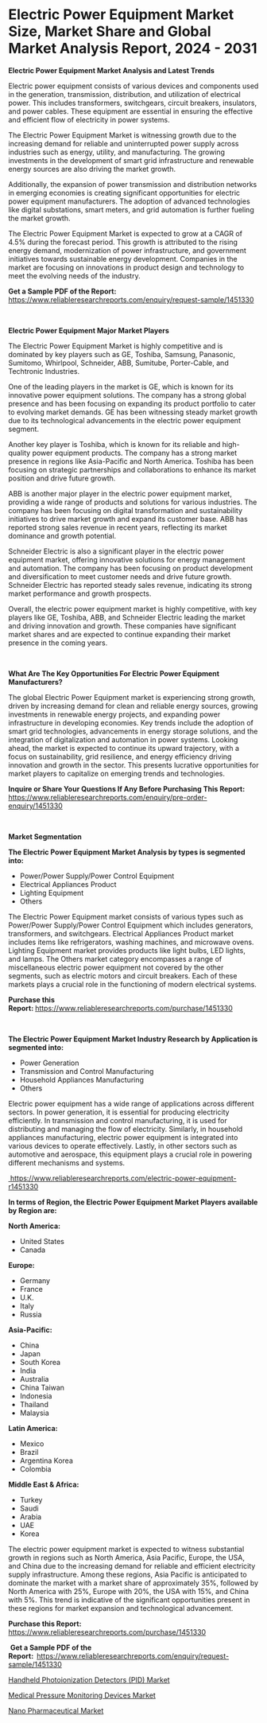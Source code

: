 <p><h1>Electric Power Equipment Market Size, Market Share and Global Market Analysis Report, 2024 - 2031</h1></p><p><strong>Electric Power Equipment Market Analysis and Latest Trends</strong></p>
<p><p>Electric power equipment consists of various devices and components used in the generation, transmission, distribution, and utilization of electrical power. This includes transformers, switchgears, circuit breakers, insulators, and power cables. These equipment are essential in ensuring the effective and efficient flow of electricity in power systems.</p><p>The Electric Power Equipment Market is witnessing growth due to the increasing demand for reliable and uninterrupted power supply across industries such as energy, utility, and manufacturing. The growing investments in the development of smart grid infrastructure and renewable energy sources are also driving the market growth.</p><p>Additionally, the expansion of power transmission and distribution networks in emerging economies is creating significant opportunities for electric power equipment manufacturers. The adoption of advanced technologies like digital substations, smart meters, and grid automation is further fueling the market growth.</p><p>The Electric Power Equipment Market is expected to grow at a CAGR of 4.5% during the forecast period. This growth is attributed to the rising energy demand, modernization of power infrastructure, and government initiatives towards sustainable energy development. Companies in the market are focusing on innovations in product design and technology to meet the evolving needs of the industry.</p></p>
<p><strong>Get a Sample PDF of the Report:&nbsp;</strong> <a href="https://www.reliableresearchreports.com/enquiry/request-sample/1451330">https://www.reliableresearchreports.com/enquiry/request-sample/1451330</a></p>
<p>&nbsp;</p>
<p><strong>Electric Power Equipment Major Market Players</strong></p>
<p><p>The Electric Power Equipment Market is highly competitive and is dominated by key players such as GE, Toshiba, Samsung, Panasonic, Sumitomo, Whirlpool, Schneider, ABB, Sumitube, Porter-Cable, and Techtronic Industries.</p><p>One of the leading players in the market is GE, which is known for its innovative power equipment solutions. The company has a strong global presence and has been focusing on expanding its product portfolio to cater to evolving market demands. GE has been witnessing steady market growth due to its technological advancements in the electric power equipment segment.</p><p>Another key player is Toshiba, which is known for its reliable and high-quality power equipment products. The company has a strong market presence in regions like Asia-Pacific and North America. Toshiba has been focusing on strategic partnerships and collaborations to enhance its market position and drive future growth.</p><p>ABB is another major player in the electric power equipment market, providing a wide range of products and solutions for various industries. The company has been focusing on digital transformation and sustainability initiatives to drive market growth and expand its customer base. ABB has reported strong sales revenue in recent years, reflecting its market dominance and growth potential.</p><p>Schneider Electric is also a significant player in the electric power equipment market, offering innovative solutions for energy management and automation. The company has been focusing on product development and diversification to meet customer needs and drive future growth. Schneider Electric has reported steady sales revenue, indicating its strong market performance and growth prospects.</p><p>Overall, the electric power equipment market is highly competitive, with key players like GE, Toshiba, ABB, and Schneider Electric leading the market and driving innovation and growth. These companies have significant market shares and are expected to continue expanding their market presence in the coming years.</p></p>
<p>&nbsp;</p>
<p><strong>What Are The Key Opportunities For Electric Power Equipment Manufacturers?</strong></p>
<p><p>The global Electric Power Equipment market is experiencing strong growth, driven by increasing demand for clean and reliable energy sources, growing investments in renewable energy projects, and expanding power infrastructure in developing economies. Key trends include the adoption of smart grid technologies, advancements in energy storage solutions, and the integration of digitalization and automation in power systems. Looking ahead, the market is expected to continue its upward trajectory, with a focus on sustainability, grid resilience, and energy efficiency driving innovation and growth in the sector. This presents lucrative opportunities for market players to capitalize on emerging trends and technologies.</p></p>
<p><strong>Inquire or Share Your Questions If Any Before Purchasing This Report:</strong> <a href="https://www.reliableresearchreports.com/enquiry/pre-order-enquiry/1451330">https://www.reliableresearchreports.com/enquiry/pre-order-enquiry/1451330</a></p>
<p>&nbsp;</p>
<p><strong>Market Segmentation</strong></p>
<p><strong>The Electric Power Equipment Market Analysis by types is segmented into:</strong></p>
<p><ul><li>Power/Power Supply/Power Control Equipment</li><li>Electrical Appliances Product</li><li>Lighting Equipment</li><li>Others</li></ul></p>
<p><p>The Electric Power Equipment market consists of various types such as Power/Power Supply/Power Control Equipment which includes generators, transformers, and switchgears. Electrical Appliances Product market includes items like refrigerators, washing machines, and microwave ovens. Lighting Equipment market provides products like light bulbs, LED lights, and lamps. The Others market category encompasses a range of miscellaneous electric power equipment not covered by the other segments, such as electric motors and circuit breakers. Each of these markets plays a crucial role in the functioning of modern electrical systems.</p></p>
<p><strong>Purchase this Report:&nbsp;</strong><a href="https://www.reliableresearchreports.com/purchase/1451330">https://www.reliableresearchreports.com/purchase/1451330</a></p>
<p>&nbsp;</p>
<p><strong>The Electric Power Equipment Market Industry Research by Application is segmented into:</strong></p>
<p><ul><li>Power Generation</li><li>Transmission and Control Manufacturing</li><li>Household Appliances Manufacturing</li><li>Others</li></ul></p>
<p><p>Electric power equipment has a wide range of applications across different sectors. In power generation, it is essential for producing electricity efficiently. In transmission and control manufacturing, it is used for distributing and managing the flow of electricity. Similarly, in household appliances manufacturing, electric power equipment is integrated into various devices to operate effectively. Lastly, in other sectors such as automotive and aerospace, this equipment plays a crucial role in powering different mechanisms and systems.</p></p>
<p><a href="https://www.reliableresearchreports.com/electric-power-equipment-r1451330">&nbsp;https://www.reliableresearchreports.com/electric-power-equipment-r1451330</a></p>
<p><strong>In terms of Region, the Electric Power Equipment Market Players available by Region are:</strong></p>
<p>
    <p> <strong> North America: </strong>
        <ul>
            <li>United States</li>
            <li>Canada</li>
        </ul>
        </p> 
    <p> <strong> Europe: </strong>
        <ul>
            <li>Germany</li>
            <li>France</li>
            <li>U.K.</li>
            <li>Italy</li>
            <li>Russia</li>
        </ul>
        </p> 
    <p> <strong> Asia-Pacific: </strong>
        <ul>
            <li>China</li>
            <li>Japan</li>
            <li>South Korea</li>
            <li>India</li>
            <li>Australia</li>
            <li>China Taiwan</li>
            <li>Indonesia</li>
            <li>Thailand</li>
            <li>Malaysia</li>
        </ul>
        </p> 
    <p> <strong> Latin America: </strong>
        <ul>
            <li>Mexico</li>
            <li>Brazil</li>
            <li>Argentina Korea</li>
            <li>Colombia</li>
        </ul>
        </p> 
    <p> <strong> Middle East & Africa: </strong>
        <ul>
            <li>Turkey</li>
            <li>Saudi</li>
            <li>Arabia</li>
            <li>UAE</li>
            <li>Korea</li>
        </ul>
    </p>
    </p>
<p><p>The electric power equipment market is expected to witness substantial growth in regions such as North America, Asia Pacific, Europe, the USA, and China due to the increasing demand for reliable and efficient electricity supply infrastructure. Among these regions, Asia Pacific is anticipated to dominate the market with a market share of approximately 35%, followed by North America with 25%, Europe with 20%, the USA with 15%, and China with 5%. This trend is indicative of the significant opportunities present in these regions for market expansion and technological advancement.</p></p>
<p><strong>Purchase this Report: </strong><a href="https://www.reliableresearchreports.com/purchase/1451330">https://www.reliableresearchreports.com/purchase/1451330</a></p>
<p>&nbsp;<strong>Get a Sample PDF of the Report:&nbsp;&nbsp;</strong><a href="https://www.reliableresearchreports.com/enquiry/request-sample/1451330">https://www.reliableresearchreports.com/enquiry/request-sample/1451330</a></p>
<p><strong></strong></p>
<p><p><a href="https://www.linkedin.com/pulse/handheld-photoionization-detectors-pid-market-comprehensive-report-mvdkc">Handheld Photoionization Detectors (PID) Market</a></p><p><a href="https://www.linkedin.com/pulse/medical-pressure-monitoring-devices-market-size-reflecting-forecast-izwpc">Medical Pressure Monitoring Devices Market</a></p><p><a href="https://www.linkedin.com/pulse/nano-pharmaceutical-market-size-evaluating-its-trends-growth-fhfec">Nano Pharmaceutical Market</a></p></p>
